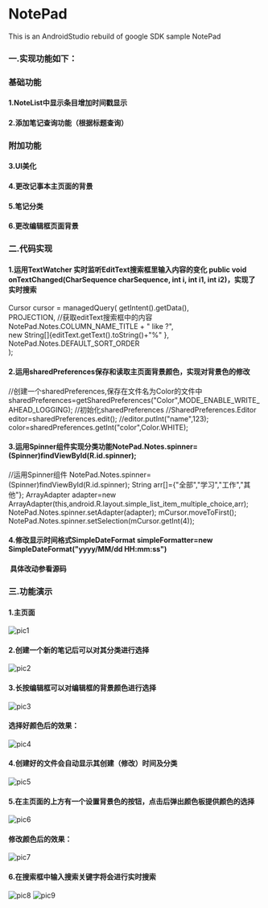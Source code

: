 # NotePad
This is an AndroidStudio rebuild of google SDK sample NotePad
### 一.实现功能如下：
### 基础功能
#### 1.NoteList中显示条目增加时间戳显示
#### 2.添加笔记查询功能（根据标题查询）
### 附加功能
#### 3.UI美化
#### 4.更改记事本主页面的背景
#### 5.笔记分类
#### 6.更改编辑框页面背景

### 二.代码实现
####  1.运用TextWatcher 实时监听EditText搜索框里输入内容的变化 public void onTextChanged(CharSequence charSequence, int i, int i1, int i2)，实现了实时搜索
Cursor cursor = managedQuery(
                getIntent().getData(),            
                PROJECTION,
                //获取editText搜索框中的内容                                           
                NotePad.Notes.COLUMN_NAME_TITLE + "  like  ?",                             
                new  String[]{editText.getText().toString()+"%" },                           
                NotePad.Notes.DEFAULT_SORT_ORDER  
        );
####  2.运用sharedPreferences保存和读取主页面背景颜色，实现对背景色的修改
//创建一个sharedPreferences,保存在文件名为Color的文件中
sharedPreferences=getSharedPreferences("Color",MODE_ENABLE_WRITE_AHEAD_LOGGING);
//初始化sharedPreferences
//SharedPreferences.Editor editor=sharedPreferences.edit();
//editor.putInt("name",123);
color=sharedPreferences.getInt("color",Color.WHITE);

####  3.运用Spinner组件实现分类功能NotePad.Notes.spinner=(Spinner)findViewById(R.id.spinner);
//运用Spinner组件
NotePad.Notes.spinner=(Spinner)findViewById(R.id.spinner);
String arr[]={"全部","学习","工作","其他"};
ArrayAdapter<String> adapter=new ArrayAdapter<String>(this,android.R.layout.simple_list_item_multiple_choice,arr);
NotePad.Notes.spinner.setAdapter(adapter);
mCursor.moveToFirst();
NotePad.Notes.spinner.setSelection(mCursor.getInt(4));

####  4.修改显示时间格式SimpleDateFormat simpleFormatter=new SimpleDateFormat("yyyy/MM/dd HH:mm:ss")

####  具体改动参看源码

### 三.功能演示
#### 1.主页面
![pic1](https://github.com/Zhangluying/NotePad-master/blob/master/pic/1.png)
#### 2.创建一个新的笔记后可以对其分类进行选择
![pic2](https://github.com/Zhangluying/NotePad-master/blob/master/pic/2.png)
#### 3.长按编辑框可以对编辑框的背景颜色进行选择
![pic3](https://github.com/Zhangluying/NotePad-master/blob/master/pic/3.png)
#### 选择好颜色后的效果：
![pic4](https://github.com/Zhangluying/NotePad-master/blob/master/pic/4.png)
#### 4.创建好的文件会自动显示其创建（修改）时间及分类
![pic5](https://github.com/Zhangluying/NotePad-master/blob/master/pic/5.png)
#### 5.在主页面的上方有一个设置背景色的按钮，点击后弹出颜色板提供颜色的选择
![pic6](https://github.com/Zhangluying/NotePad-master/blob/master/pic/6.png)
#### 修改颜色后的效果：
![pic7](https://github.com/Zhangluying/NotePad-master/blob/master/pic/7.png)
#### 6.在搜索框中输入搜索关键字将会进行实时搜索
![pic8](https://github.com/Zhangluying/NotePad-master/blob/master/pic/8.png)
![pic9](https://github.com/Zhangluying/NotePad-master/blob/master/pic/9.png)
